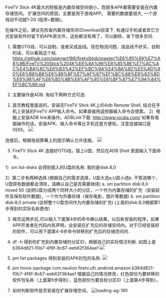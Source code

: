 FireTV Stick 4K最大的短板是内置存储空间很小，而很多APK都需要安装在内置存储空间。
扩展空间的原因，主要是用于游戏APP。 需要的数据量很大, 一个游戏动不动就1-2G (程序+数据)。

在操作之前，建议先检查内置存储空间\Download目录下, 有通过手机或者其它方式安装软件时留下的APK原文件，这些都没有用了，可以删除，省下很多空间.

1. 需要OTG线，可以自制，或者买成品线。现在物流问题，成品线不好买，自制的话，可以看我这个帖.
   https://github.com/openwrt166/firetv/blob/master/%E6%95%99%E7%A8%8B/FireTV%20Stick%204K%E6%8A%98%E8%85%BE%E7%AC%AC%E4%BA%8C%E6%B3%A2%EF%BC%9A%E4%BA%B2%E5%AD%90%E6%B8%B8%E6%88%8F%E7%AF%87%EF%BC%88%E9%83%BD%E6%98%AF%E6%B5%8B%E8%AF%95%E8%BF%87%E7%9A%84%EF%BC%89.md

2. 主要操作是ADB. 有如下两种方式可选:
1) 首页教程里面说的，安装在FireTV Stick 4K上的Adb Remote Shell, 结合在手机上安装的FireTV APP输入命令。如果直接用遥控器输入命令会很累。
   2）电脑上安装ADB link来操作。ADBLink下载:  http://www.jocala.com/
      如果有电脑操作的话，安装APK、输入命令等比手机还是方便些。注意连接端口是5555。
   ![](D:\BX02\Desktop\09.png)

连接后，根据电视屏幕上的提示确认允许连接。
![](D:\BX02\Desktop\09.png)

3. FireTV Stick 4K 连接好OTG线，插上U盘，然后在ADB Shell 里面输入下面命令。

1）sm list-disks
会得到插入的U盘的名称. 我的是disk:8,0

2）第二步有两种选择.(根据自己的需求选择，U盘大选a,U盘小选b. 不管选哪个，U盘原有数据都会清除，请确认自己是否需要继续)
a. sm partition disk:8,0 mixed 50 (会把U盘分成两个同样大小的分区，一个作为内置存储的扩充（安装软件及保存软件数据)，一个作为外置存储（保存电影，图片等数据)
b. sm partition disk:8,0 private (会把整个U盘空间作为内置存储的扩充)
(上面的disk:8,0根据第1步得到的实际名称更改)

3) 做完这两步后,可以输入下面第4步的命令确认结果。以后新安装的程序，如果APP开发者在代码内有声明，会安装在扩充后的存储空间内。对于已经安装好的软件，可以用下面第4-6步命令转移到扩充后的存储空间内.

4) df -h 得到你扩充到内置存储的分区ID，根据自己的实际情况判断. 如图上是 b364d821-f0b7-4f6f-8c67-eeb62f364ae1
   ![](D:\BX02\Desktop\09.png)

5) pm list packages 得到安装的APK的包的名称.
   ![](D:\BX02\Desktop\09.png)

6) pm move-package com.neulion.firetv.ufc.android.amazon b364d821-f0b7-4f6f-8c67-eeb62f364ae1
   根据自己的情况修改，红色部份为要转移的软件包名称（上面第5步得到），蓝色部份为要目标分区ID（上面第4步得到）。

7) 如何判断软件是否安装在扩展存储空间。
   ![loading-ag-160](D:\BX02\Desktop\09.png)
   
   

